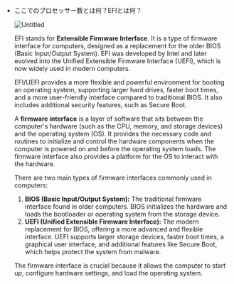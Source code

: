 - ここでのプロセッサー数とは何？EFIとは何？
    
    ![Untitled](/b/cs/hardware-vm.png)
    
    EFI stands for **Extensible Firmware Interface**. It is a type of firmware interface for computers, designed as a replacement for the older BIOS (Basic Input/Output System). EFI was developed by Intel and later evolved into the Unified Extensible Firmware Interface (UEFI), which is now widely used in modern computers.
    
    EFI/UEFI provides a more flexible and powerful environment for booting an operating system, supporting larger hard drives, faster boot times, and a more user-friendly interface compared to traditional BIOS. It also includes additional security features, such as Secure Boot.
    
    A **firmware interface** is a layer of software that sits between the computer's hardware (such as the CPU, memory, and storage devices) and the operating system (OS). It provides the necessary code and routines to initialize and control the hardware components when the computer is powered on and before the operating system loads. The firmware interface also provides a platform for the OS to interact with the hardware.
    
    There are two main types of firmware interfaces commonly used in computers:
    
    1. **BIOS (Basic Input/Output System):** The traditional firmware interface found in older computers. BIOS initializes the hardware and loads the bootloader or operating system from the storage device.
    2. **UEFI (Unified Extensible Firmware Interface):** The modern replacement for BIOS, offering a more advanced and flexible interface. UEFI supports larger storage devices, faster boot times, a graphical user interface, and additional features like Secure Boot, which helps protect the system from malware.
    
    The firmware interface is crucial because it allows the computer to start up, configure hardware settings, and load the operating system.
